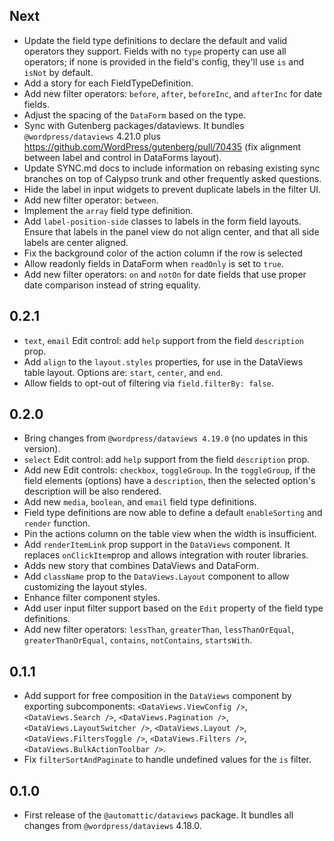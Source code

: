 <!-- This file lists the modifications done to the base package `@wordpress/dataviews` that are published under `@automattic/dataviews`. -->

## Next

- Update the field type definitions to declare the default and valid operators they support. Fields with no `type` property can use all operators; if none is provided in the field's config, they'll use `is` and `isNot` by default.
- Add a story for each FieldTypeDefinition.
- Add new filter operators: `before`, `after`, `beforeInc`, and `afterInc` for date fields.
- Adjust the spacing of the `DataForm` based on the type.
- Sync with Gutenberg packages/dataviews. It bundles `@wordpress/dataviews` 4.21.0 plus https://github.com/WordPress/gutenberg/pull/70435 (fix alignment between label and control in DataForms layout).
- Update SYNC.md docs to include information on rebasing existing sync branches on top of Calypso trunk and other frequently asked questions.
- Hide the label in input widgets to prevent duplicate labels in the filter UI.
- Add new filter operator: `between`.
- Implement the `array` field type definition.
- Add `label-position-side` classes to labels in the form field layouts. Ensure that labels in the panel view do not align center, and that all side labels are center aligned.
- Fix the background color of the action column if the row is selected
- Allow readonly fields in DataForm when `readOnly` is set to `true`.
- Add new filter operators: `on` and `notOn` for date fields that use proper date comparison instead of string equality.

## 0.2.1

- `text`, `email` Edit control: add `help` support from the field `description` prop.
- Add `align` to the `layout.styles` properties, for use in the DataViews table layout. Options are: `start`, `center`, and `end`.
- Allow fields to opt-out of filtering via `field.filterBy: false`.

## 0.2.0

- Bring changes from `@wordpress/dataviews 4.19.0` (no updates in this version).
- `select` Edit control: add `help` support from the field `description` prop.
- Add new Edit controls: `checkbox`, `toggleGroup`. In the `toggleGroup`, if the field elements (options) have a `description`, then the selected option's description will be also rendered.
- Add new `media`, `boolean`, and `email` field type definitions.
- Field type definitions are now able to define a default `enableSorting` and `render` function.
- Pin the actions column on the table view when the width is insufficient.
- Add `renderItemLink` prop support in the `DataViews` component. It replaces `onClickItem`prop and allows integration with router libraries.
- Adds new story that combines DataViews and DataForm.
- Add `className` prop to the `DataViews.Layout` component to allow customizing the layout styles.
- Enhance filter component styles.
- Add user input filter support based on the `Edit` property of the field type definitions.
- Add new filter operators: `lessThan`, `greaterThan`, `lessThanOrEqual`, `greaterThanOrEqual`, `contains`, `notContains`, `startsWith`.

## 0.1.1

- Add support for free composition in the `DataViews` component by exporting subcomponents: `<DataViews.ViewConfig />`, `<DataViews.Search />`, `<DataViews.Pagination />`, `<DataViews.LayoutSwitcher />`, `<DataViews.Layout />`, `<DataViews.FiltersToggle />`, `<DataViews.Filters />`, `<DataViews.BulkActionToolbar />`.
- Fix `filterSortAndPaginate` to handle undefined values for the `is` filter.

## 0.1.0

- First release of the `@automattic/dataviews` package. It bundles all changes from `@wordpress/dataviews` 4.18.0.
